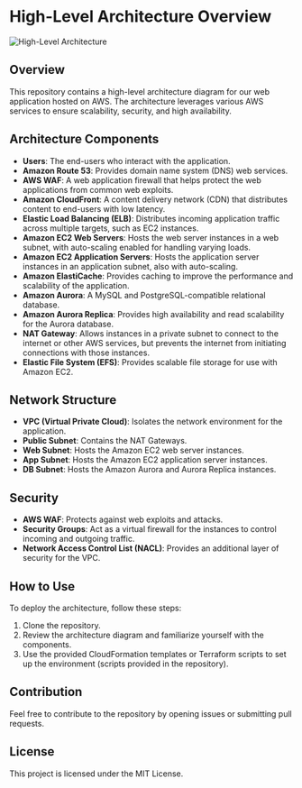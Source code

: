 <!DOCTYPE html>
<html lang="en">
<head>
    <meta charset="UTF-8">
    <meta name="viewport" content="width=device-width, initial-scale=1.0">
    <title>High-Level Architecture Overview</title>
</head>
<body>

<h1>High-Level Architecture Overview</h1>

<img src="https://imgur.com/RvJ41Cu" alt="High-Level Architecture">

<h2>Overview</h2>
<p>This repository contains a high-level architecture diagram for our web application hosted on AWS. The architecture leverages various AWS services to ensure scalability, security, and high availability.</p>

<h2>Architecture Components</h2>
<ul>
    <li><strong>Users</strong>: The end-users who interact with the application.</li>
    <li><strong>Amazon Route 53</strong>: Provides domain name system (DNS) web services.</li>
    <li><strong>AWS WAF</strong>: A web application firewall that helps protect the web applications from common web exploits.</li>
    <li><strong>Amazon CloudFront</strong>: A content delivery network (CDN) that distributes content to end-users with low latency.</li>
    <li><strong>Elastic Load Balancing (ELB)</strong>: Distributes incoming application traffic across multiple targets, such as EC2 instances.</li>
    <li><strong>Amazon EC2 Web Servers</strong>: Hosts the web server instances in a web subnet, with auto-scaling enabled for handling varying loads.</li>
    <li><strong>Amazon EC2 Application Servers</strong>: Hosts the application server instances in an application subnet, also with auto-scaling.</li>
    <li><strong>Amazon ElastiCache</strong>: Provides caching to improve the performance and scalability of the application.</li>
    <li><strong>Amazon Aurora</strong>: A MySQL and PostgreSQL-compatible relational database.</li>
    <li><strong>Amazon Aurora Replica</strong>: Provides high availability and read scalability for the Aurora database.</li>
    <li><strong>NAT Gateway</strong>: Allows instances in a private subnet to connect to the internet or other AWS services, but prevents the internet from initiating connections with those instances.</li>
    <li><strong>Elastic File System (EFS)</strong>: Provides scalable file storage for use with Amazon EC2.</li>
</ul>

<h2>Network Structure</h2>
<ul>
    <li><strong>VPC (Virtual Private Cloud)</strong>: Isolates the network environment for the application.</li>
    <li><strong>Public Subnet</strong>: Contains the NAT Gateways.</li>
    <li><strong>Web Subnet</strong>: Hosts the Amazon EC2 web server instances.</li>
    <li><strong>App Subnet</strong>: Hosts the Amazon EC2 application server instances.</li>
    <li><strong>DB Subnet</strong>: Hosts the Amazon Aurora and Aurora Replica instances.</li>
</ul>

<h2>Security</h2>
<ul>
    <li><strong>AWS WAF</strong>: Protects against web exploits and attacks.</li>
    <li><strong>Security Groups</strong>: Act as a virtual firewall for the instances to control incoming and outgoing traffic.</li>
    <li><strong>Network Access Control List (NACL)</strong>: Provides an additional layer of security for the VPC.</li>
</ul>

<h2>How to Use</h2>
<p>To deploy the architecture, follow these steps:</p>
<ol>
    <li>Clone the repository.</li>
    <li>Review the architecture diagram and familiarize yourself with the components.</li>
    <li>Use the provided CloudFormation templates or Terraform scripts to set up the environment (scripts provided in the repository).</li>
</ol>

<h2>Contribution</h2>
<p>Feel free to contribute to the repository by opening issues or submitting pull requests.</p>

<h2>License</h2>
<p>This project is licensed under the MIT License.</p>

</body>
</html>
